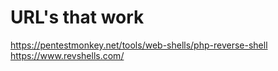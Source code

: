 # URL's that work

https://pentestmonkey.net/tools/web-shells/php-reverse-shell
https://www.revshells.com/
